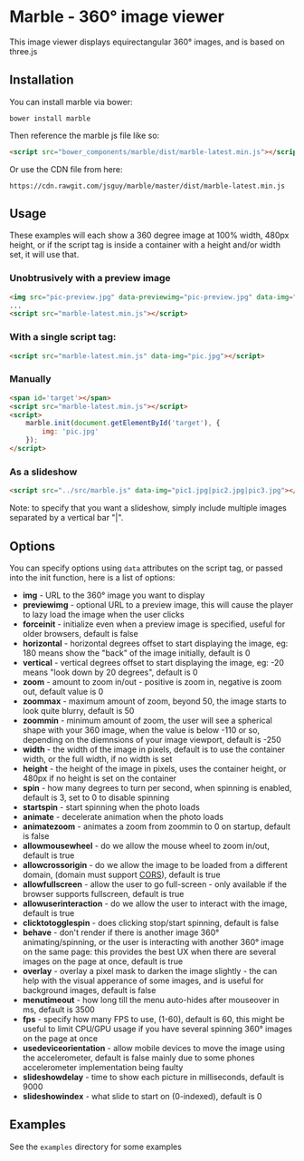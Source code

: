 # Marble - 360° image viewer

This image viewer displays equirectangular 360° images, and is based on three.js

## Installation

You can install marble via bower:

```
bower install marble
```

Then reference the marble js file like so:

```html
<script src="bower_components/marble/dist/marble-latest.min.js"></script>
```

Or use the CDN file from here:

```
https://cdn.rawgit.com/jsguy/marble/master/dist/marble-latest.min.js
```

## Usage

These examples will each show a 360 degree image at 100% width, 480px height, or if the script tag is inside a container with a height and/or width set, it will use that.

### Unobtrusively with a preview image

```html
<img src="pic-preview.jpg" data-previewimg="pic-preview.jpg" data-img="pic.jpg">
...
<script src="marble-latest.min.js"></script>
```

### With a single script tag:

```html
<script src="marble-latest.min.js" data-img="pic.jpg"></script>
```

### Manually

```html
<span id='target'></span>
<script src="marble-latest.min.js"></script>
<script>
	marble.init(document.getElementById('target'), {
		img: 'pic.jpg'
	});
</script>
```

### As a slideshow

```html
<script src="../src/marble.js" data-img="pic1.jpg|pic2.jpg|pic3.jpg"></script>
```

Note: to specify that you want a slideshow, simply include multiple images separated by a vertical bar "|".

## Options

You can specify options using `data` attributes on the script tag, or passed into the init function, here is a list of options:

* **img** - URL to the 360° image you want to display
* **previewimg** - optional URL to a preview image, this will cause the player to lazy load the image when the user clicks
* **forceinit** - initialize even when a preview image is specified, useful for older browsers, default is false
* **horizontal** - horizontal degrees offset to start displaying the image, eg: 180 means show the "back" of the image initially, default is 0
* **vertical** - vertical degrees offset to start displaying the image, eg: -20 means "look down by 20 degrees", default is 0
* **zoom** - amount to zoom in/out - positive is zoom in, negative is zoom out, default value is 0
* **zoommax** - maximum amount of zoom, beyond 50, the image starts to look quite blurry, default is 50
* **zoommin** - minimum amount of zoom, the user will see a spherical shape with your 360 image, when the value is below -110 or so, depending on the diemnsions of your image viewport, default is -250
* **width** - the width of the image in pixels, default is to use the container width, or the full width, if no width is set
* **height** - the height of the image in pixels, uses the container height, or 480px if no height is set on the container
* **spin** - how many degrees to turn per second, when spinning is enabled, default is 3, set to 0 to disable spinning
* **startspin** - start spinning when the photo loads
* **animate** - decelerate animation when the photo loads
* **animatezoom** - animates a zoom from zoommin to 0 on startup, default is false
* **allowmousewheel** - do we allow the mouse wheel to zoom in/out, default is true
* **allowcrossorigin** - do we allow the image to be loaded from a different domain, (domain must support [CORS](https://en.wikipedia.org/wiki/Cross-origin_resource_sharing)), default is true
* **allowfullscreen** - allow the user to go full-screen - only available if the browser supports fullscreen, default is true
* **allowuserinteraction** - do we allow the user to interact with the image, default is true
* **clicktotogglespin** - does clicking stop/start spinning, default is false
* **behave** - don't render if there is another image 360° animating/spinning, or the user is interacting with another 360° image on the same page: this provides the best UX when there are several images on the page at once, default is true
* **overlay** - overlay a pixel mask to darken the image slightly - the can help with the visual apperance of some images, and is useful for background images, default is false
* **menutimeout** - how long till the menu auto-hides after mouseover in ms, default is 3500
* **fps** - specify how many FPS to use, (1-60), default is 60, this might be useful to limit CPU/GPU usage if you have several spinning 360° images on the page at once
* **usedeviceorientation** - allow mobile devices to move the image using the accelerometer, default is false mainly due to some phones accelerometer implementation being faulty
* **slideshowdelay** - time to show each picture in milliseconds, default is 9000
* **slideshowindex** - what slide to start on (0-indexed), default is 0


## Examples

See the `examples` directory for some examples
